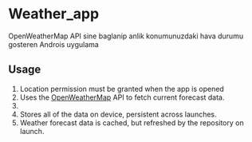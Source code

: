 # Weather_app
OpenWeatherMap API sine baglanip anlik konumunuzdaki hava durumu gosteren Androis uygulama

## Usage

1. Location permission must be granted when the app is opened
2. Uses the [OpenWeatherMap](https://openweathermap.org/api) API to fetch current forecast data.
3.
4. Stores all of the data on device, persistent across launches.
5. Weather forecast data is cached, but refreshed by the repository on launch.








